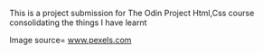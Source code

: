 This is a project submission for The Odin Project Html,Css course consolidating the things I have learnt
<!--Sources-->
Image source= www.pexels.com
